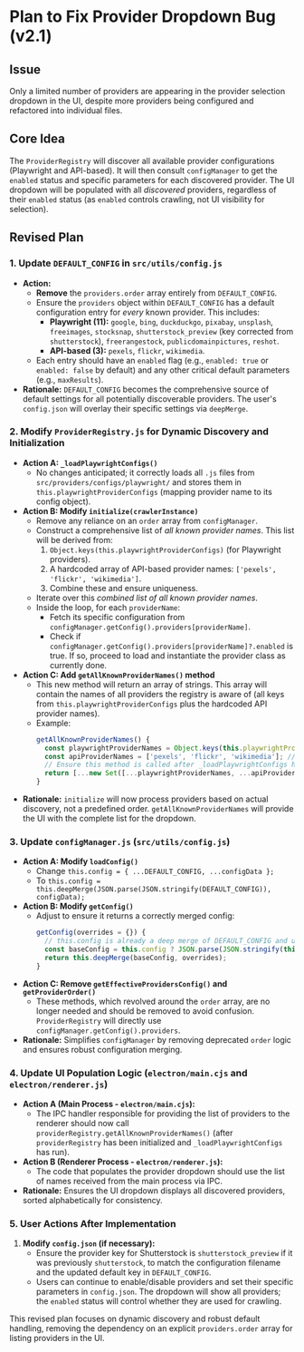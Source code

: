 # Plan to Fix Provider Dropdown Bug (v2.1)

## Issue
Only a limited number of providers are appearing in the provider selection dropdown in the UI, despite more providers being configured and refactored into individual files.

## Core Idea
The `ProviderRegistry` will discover all available provider configurations (Playwright and API-based). It will then consult `configManager` to get the `enabled` status and specific parameters for each discovered provider. The UI dropdown will be populated with all *discovered* providers, regardless of their `enabled` status (as `enabled` controls crawling, not UI visibility for selection).

## Revised Plan

### 1. Update `DEFAULT_CONFIG` in `src/utils/config.js`

*   **Action:**
    *   **Remove** the `providers.order` array entirely from `DEFAULT_CONFIG`.
    *   Ensure the `providers` object within `DEFAULT_CONFIG` has a default configuration entry for *every* known provider. This includes:
        *   **Playwright (11):** `google`, `bing`, `duckduckgo`, `pixabay`, `unsplash`, `freeimages`, `stocksnap`, `shutterstock_preview` (key corrected from `shutterstock`), `freerangestock`, `publicdomainpictures`, `reshot`.
        *   **API-based (3):** `pexels`, `flickr`, `wikimedia`.
    *   Each entry should have an `enabled` flag (e.g., `enabled: true` or `enabled: false` by default) and any other critical default parameters (e.g., `maxResults`).
*   **Rationale:** `DEFAULT_CONFIG` becomes the comprehensive source of default settings for all potentially discoverable providers. The user's `config.json` will overlay their specific settings via `deepMerge`.

### 2. Modify `ProviderRegistry.js` for Dynamic Discovery and Initialization

*   **Action A: `_loadPlaywrightConfigs()`**
    *   No changes anticipated; it correctly loads all `.js` files from `src/providers/configs/playwright/` and stores them in `this.playwrightProviderConfigs` (mapping provider name to its config object).
*   **Action B: Modify `initialize(crawlerInstance)`**
    *   Remove any reliance on an `order` array from `configManager`.
    *   Construct a comprehensive list of *all known provider names*. This list will be derived from:
        1.  `Object.keys(this.playwrightProviderConfigs)` (for Playwright providers).
        2.  A hardcoded array of API-based provider names: `['pexels', 'flickr', 'wikimedia']`.
        3.  Combine these and ensure uniqueness.
    *   Iterate over this *combined list of all known provider names*.
    *   Inside the loop, for each `providerName`:
        *   Fetch its specific configuration from `configManager.getConfig().providers[providerName]`.
        *   Check if `configManager.getConfig().providers[providerName]?.enabled` is true. If so, proceed to load and instantiate the provider class as currently done.
*   **Action C: Add `getAllKnownProviderNames()` method**
    *   This new method will return an array of strings. This array will contain the names of all providers the registry is aware of (all keys from `this.playwrightProviderConfigs` plus the hardcoded API provider names).
    *   Example:
        ```javascript
        getAllKnownProviderNames() {
          const playwrightProviderNames = Object.keys(this.playwrightProviderConfigs);
          const apiProviderNames = ['pexels', 'flickr', 'wikimedia']; // Define these consistently
          // Ensure this method is called after _loadPlaywrightConfigs has populated playwrightProviderConfigs
          return [...new Set([...playwrightProviderNames, ...apiProviderNames])].sort(); // Sort for consistent UI
        }
        ```
*   **Rationale:** `initialize` will now process providers based on actual discovery, not a predefined order. `getAllKnownProviderNames` will provide the UI with the complete list for the dropdown.

### 3. Update `configManager.js` (`src/utils/config.js`)

*   **Action A: Modify `loadConfig()`**
    *   Change `this.config = { ...DEFAULT_CONFIG, ...configData };`
    *   To `this.config = this.deepMerge(JSON.parse(JSON.stringify(DEFAULT_CONFIG)), configData);`
*   **Action B: Modify `getConfig()`**
    *   Adjust to ensure it returns a correctly merged config:
        ```javascript
        getConfig(overrides = {}) {
          // this.config is already a deep merge of DEFAULT_CONFIG and user's config.json from loadConfig/createDefaultConfig
          const baseConfig = this.config ? JSON.parse(JSON.stringify(this.config)) : JSON.parse(JSON.stringify(DEFAULT_CONFIG));
          return this.deepMerge(baseConfig, overrides);
        }
        ```
*   **Action C: Remove `getEffectiveProvidersConfig()` and `getProviderOrder()`**
    *   These methods, which revolved around the `order` array, are no longer needed and should be removed to avoid confusion. `ProviderRegistry` will directly use `configManager.getConfig().providers`.
*   **Rationale:** Simplifies `configManager` by removing deprecated `order` logic and ensures robust configuration merging.

### 4. Update UI Population Logic (`electron/main.cjs` and `electron/renderer.js`)

*   **Action A (Main Process - `electron/main.cjs`):**
    *   The IPC handler responsible for providing the list of providers to the renderer should now call `providerRegistry.getAllKnownProviderNames()` (after `providerRegistry` has been initialized and `_loadPlaywrightConfigs` has run).
*   **Action B (Renderer Process - `electron/renderer.js`):**
    *   The code that populates the provider dropdown should use the list of names received from the main process via IPC.
*   **Rationale:** Ensures the UI dropdown displays all discovered providers, sorted alphabetically for consistency.

### 5. User Actions After Implementation

1.  **Modify `config.json` (if necessary):**
    *   Ensure the provider key for Shutterstock is `shutterstock_preview` if it was previously `shutterstock`, to match the configuration filename and the updated default key in `DEFAULT_CONFIG`.
    *   Users can continue to enable/disable providers and set their specific parameters in `config.json`. The dropdown will show all providers; the `enabled` status will control whether they are used for crawling.

This revised plan focuses on dynamic discovery and robust default handling, removing the dependency on an explicit `providers.order` array for listing providers in the UI.
